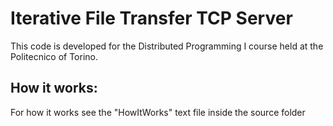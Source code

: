 # Iterative File Transfer TCP Server
This code is developed for the Distributed Programming I course held at the Politecnico of Torino.

## How it works:
For how it works see the "HowItWorks" text file inside the source folder 
